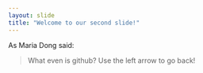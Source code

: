 ```yaml
---
layout: slide
title: "Welcome to our second slide!"
---
```

As Maria Dong said:
>What even is github?
Use the left arrow to go back!